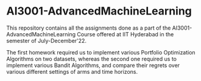 # AI3001-AdvancedMachineLearning

This repository contains all the assignments done as a part of the AI3001-AdvancedMachineLearning Course offered at IIT Hyderabad in the semester of July-December'22.

The first homework required us to implement various Portfolio Optimization Algorithms on two datasets, whereas the second one required us to implement various Bandit Algorithms, and compare their regrets over various different settings of arms and time horizons.

